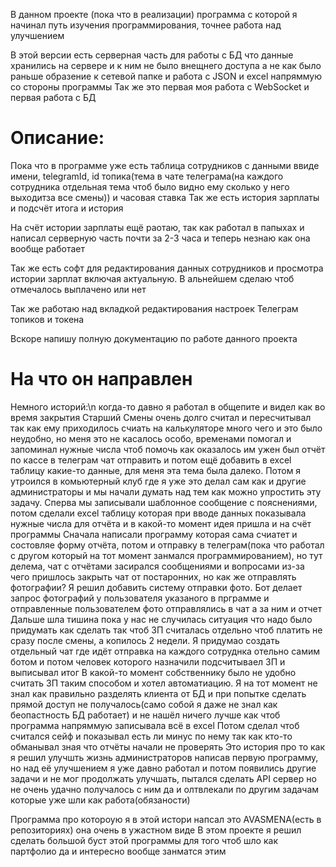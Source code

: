 В данном проекте (пока что в реализации) программа с которой я начинал путь изучения программирования, точнее работа над улучшением

В этой версии есть серверная часть для работы с БД что данные хранились на сервере и к ним не было внещнего доступа а не как было раньше образение к сетевой папке и работа с JSON и excel напряммую со стороны программы
Так же это первая моя работа с WebSocket и первая работа с БД

# Описание:

Пока что в программе уже есть таблица сотрудников с данными ввиде имени, telegramId, id топика(тема в чате телеграма(на каждого сотрудника отдельная тема чтоб было видно ему сколько у него выходитза все смены)) и часовая ставка
Так же есть история зарплаты и подсчёт итога и история

На счёт истории зарплаты ещё раотаю, так как работал в папыхах и написал серверную часть почти за 2-3 часа и теперь незнаю как она вообще работает

Так же есть софт для редактирования данных сотрудников и просмотра истории зарплат включая актуальную. В альнейшем сделаю чтоб отмечалось выплачено или нет

Так же работаю над вкладкой редактирования настроек Телеграм топиков и токена

Вскоре напишу полную документацию по работе данного проекта

# На что он направлен
Немного историй:\n
когда-то давно я работал в общепите и видел как во время закрытия Старший Смены очень долго считал и пересчитывал так как ему приходилось счиать на калькуляторе много чего и это было неудобно, но меня это не касалось особо, временами помогал и запоминал нужные числа чтоб помочь
как оказалось им ужен был отчёт по кассе в телеграм чат отправить и потом ещё добавить в excel таблицу какие-то данные, для меня эта тема была далеко.
Потом я утроился в комьютерный клуб где я уже это делал сам как и другие администраторы и мы начали думать над тем как можно упростить эту задачу. Сперва мы записывали шаблонное сообщение с пояснениями, потом сделали excel таблицу которая при вводе данных показывала нужные числа для отчёта и в какой-то момент идея пришла и на счёт программы
Сначала написали программу которая сама счиатет и состовляе форму отчёта, потом и отправку в телеграм(пока что работал с другом который на тот момент занмался программированием), но тут делема, чат с отчётами засирался сообщениями и вопросами из-за чего пришлось закрыть чат от постаронних, но как же отправлять фотографии?
Я решил добавить систему отправки фото. Бот делает запрос фотографий у пользователя указаного в прграмме и отправленные пользователем фото отправлялись в чат а за ним и отчет
Дальше шла тишина пока у нас не случилась ситуация что надо было придумать как сделать так чтоб ЗП считалась отдельно чтоб платить не сразу после смены, а копилось 2 недели. Я придумао создать отдельный чат где идёт отправка на каждого сотруднка отельно самим ботом и потом человек которого назначили подсчитываел ЗП и выписывал итог
В какой-то момент собственнику было не удобно считать ЗП таким способом и хотел автоматиацию. Я на тот момент не знал как правильно разделять клиента от БД и при попытке сделать прямой доступ не получалось(само собой я даже не знал как беопастность БД работает) и не нашёл ничего лучше как чтоб программа напряммую записывала всё в excel
Потом сделал чтоб считался сейф и показывал есть ли минус по нему так как кто-то обманывал зная что отчёты начали не проверять
Это история про то как я решил улучшть жизнь администраторов написав первую программу, но над её улучшением я уже давно работал и потом появились другие задачи и не мог продолжать улучшать, пытался сделать API сервер но не очень удачно получалось с ним да и олтвлекали по другим задачам которые уже шли как работа(обязаности)

Программа про котороую я в этой истори напсал это AVASMENA(есть в репозиториях) она очень в ужастном виде
В этом проекте я решил сделать большой буст этой программы для того чтоб шло как партфолио да и интересно вообще занматся этим
